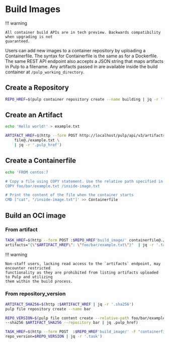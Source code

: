 # Build Images

!!! warning

    All container build APIs are in tech preview. Backwards compatibility when upgrading is not
    guaranteed.

Users can add new images to a container repository by uploading a Containerfile. The syntax for
Containerfile is the same as for a Dockerfile. The same REST API endpoint also accepts a JSON
string that maps artifacts in Pulp to a filename. Any artifacts passed in are available inside the
build container at `/pulp_working_directory`.

## Create a Repository

```bash
REPO_HREF=$(pulp container repository create --name building | jq -r '.pulp_href')
```

## Create an Artifact

```bash
echo 'Hello world!' > example.txt

ARTIFACT_HREF=$(http --form POST http://localhost/pulp/api/v3/artifacts/ \
    file@./example.txt \
    | jq -r '.pulp_href')
```

## Create a Containerfile

```bash
echo 'FROM centos:7

# Copy a file using COPY statement. Use the relative path specified in the 'artifacts' parameter.
COPY foo/bar/example.txt /inside-image.txt

# Print the content of the file when the container starts
CMD ["cat", "/inside-image.txt"]' >> Containerfile
```

## Build an OCI image

### From artifact

```bash
TASK_HREF=$(http --form POST :$REPO_HREF'build_image/' containerfile@./Containerfile \
artifacts="{\"$ARTIFACT_HREF\": \"foo/bar/example.txt\"}"  | jq -r '.task')
```

!!! warning

    Non-staff users, lacking read access to the `artifacts` endpoint, may encounter restricted
    functionality as they are prohibited from listing artifacts uploaded to Pulp and utilizing
    them within the build process.


### From repository_version

```bash
ARTIFACT_SHA256=$(http :$ARTIFACT_HREF | jq -r '.sha256')
pulp file repository create --name bar

REPO_VERSION=$(pulp file content create --relative-path foo/bar/example.txt \
--sha256 $ARTIFACT_SHA256 --repository bar | jq .pulp_href)

TASK_HREF=$(http --form POST  :$REPO_HREF'build_image/' -F "containerfile@./Containerfile" \
repo_version=$REPO_VERSION | jq -r '.task')
```
